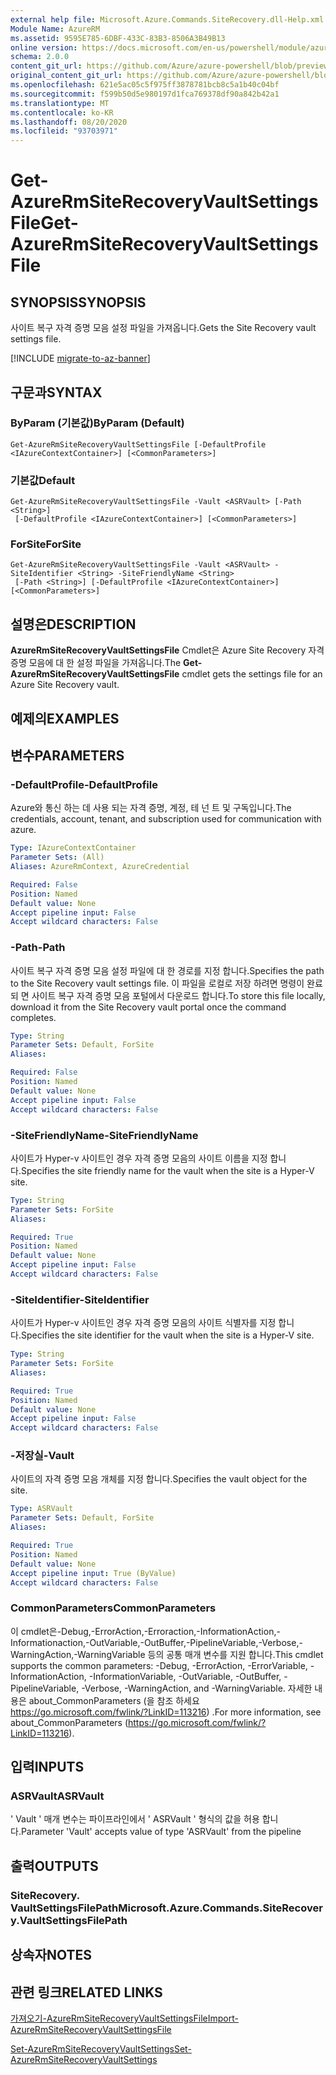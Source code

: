 ```yaml
---
external help file: Microsoft.Azure.Commands.SiteRecovery.dll-Help.xml
Module Name: AzureRM
ms.assetid: 9595E785-6DBF-433C-83B3-8506A3B49B13
online version: https://docs.microsoft.com/en-us/powershell/module/azurerm.siterecovery/get-azurermsiterecoveryvaultsettingsfile
schema: 2.0.0
content_git_url: https://github.com/Azure/azure-powershell/blob/preview/src/ResourceManager/SiteRecovery/Commands.SiteRecovery/help/Get-AzureRmSiteRecoveryVaultSettingsFile.md
original_content_git_url: https://github.com/Azure/azure-powershell/blob/preview/src/ResourceManager/SiteRecovery/Commands.SiteRecovery/help/Get-AzureRmSiteRecoveryVaultSettingsFile.md
ms.openlocfilehash: 621e5ac05c5f975ff3878781bcb8c5a1b40c04bf
ms.sourcegitcommit: f599b50d5e980197d1fca769378df90a842b42a1
ms.translationtype: MT
ms.contentlocale: ko-KR
ms.lasthandoff: 08/20/2020
ms.locfileid: "93703971"
---
```

# <span data-ttu-id="d54c7-101">Get-AzureRmSiteRecoveryVaultSettingsFile</span><span class="sxs-lookup"><span data-stu-id="d54c7-101">Get-AzureRmSiteRecoveryVaultSettingsFile</span></span>

## <span data-ttu-id="d54c7-102">SYNOPSIS</span><span class="sxs-lookup"><span data-stu-id="d54c7-102">SYNOPSIS</span></span>
<span data-ttu-id="d54c7-103">사이트 복구 자격 증명 모음 설정 파일을 가져옵니다.</span><span class="sxs-lookup"><span data-stu-id="d54c7-103">Gets the Site Recovery vault settings file.</span></span>

[!INCLUDE [migrate-to-az-banner](../../includes/migrate-to-az-banner.md)]

## <span data-ttu-id="d54c7-104">구문과</span><span class="sxs-lookup"><span data-stu-id="d54c7-104">SYNTAX</span></span>

### <span data-ttu-id="d54c7-105">ByParam (기본값)</span><span class="sxs-lookup"><span data-stu-id="d54c7-105">ByParam (Default)</span></span>
```
Get-AzureRmSiteRecoveryVaultSettingsFile [-DefaultProfile <IAzureContextContainer>] [<CommonParameters>]
```

### <span data-ttu-id="d54c7-106">기본값</span><span class="sxs-lookup"><span data-stu-id="d54c7-106">Default</span></span>
```
Get-AzureRmSiteRecoveryVaultSettingsFile -Vault <ASRVault> [-Path <String>]
 [-DefaultProfile <IAzureContextContainer>] [<CommonParameters>]
```

### <span data-ttu-id="d54c7-107">ForSite</span><span class="sxs-lookup"><span data-stu-id="d54c7-107">ForSite</span></span>
```
Get-AzureRmSiteRecoveryVaultSettingsFile -Vault <ASRVault> -SiteIdentifier <String> -SiteFriendlyName <String>
 [-Path <String>] [-DefaultProfile <IAzureContextContainer>] [<CommonParameters>]
```

## <span data-ttu-id="d54c7-108">설명은</span><span class="sxs-lookup"><span data-stu-id="d54c7-108">DESCRIPTION</span></span>
<span data-ttu-id="d54c7-109">**AzureRmSiteRecoveryVaultSettingsFile** Cmdlet은 Azure Site Recovery 자격 증명 모음에 대 한 설정 파일을 가져옵니다.</span><span class="sxs-lookup"><span data-stu-id="d54c7-109">The **Get-AzureRmSiteRecoveryVaultSettingsFile** cmdlet gets the settings file for an Azure Site Recovery vault.</span></span>

## <span data-ttu-id="d54c7-110">예제의</span><span class="sxs-lookup"><span data-stu-id="d54c7-110">EXAMPLES</span></span>

## <span data-ttu-id="d54c7-111">변수</span><span class="sxs-lookup"><span data-stu-id="d54c7-111">PARAMETERS</span></span>

### <span data-ttu-id="d54c7-112">-DefaultProfile</span><span class="sxs-lookup"><span data-stu-id="d54c7-112">-DefaultProfile</span></span>
<span data-ttu-id="d54c7-113">Azure와 통신 하는 데 사용 되는 자격 증명, 계정, 테 넌 트 및 구독입니다.</span><span class="sxs-lookup"><span data-stu-id="d54c7-113">The credentials, account, tenant, and subscription used for communication with azure.</span></span>

```yaml
Type: IAzureContextContainer
Parameter Sets: (All)
Aliases: AzureRmContext, AzureCredential

Required: False
Position: Named
Default value: None
Accept pipeline input: False
Accept wildcard characters: False
```

### <span data-ttu-id="d54c7-114">-Path</span><span class="sxs-lookup"><span data-stu-id="d54c7-114">-Path</span></span>
<span data-ttu-id="d54c7-115">사이트 복구 자격 증명 모음 설정 파일에 대 한 경로를 지정 합니다.</span><span class="sxs-lookup"><span data-stu-id="d54c7-115">Specifies the path to the Site Recovery vault settings file.</span></span>
<span data-ttu-id="d54c7-116">이 파일을 로컬로 저장 하려면 명령이 완료 되 면 사이트 복구 자격 증명 모음 포털에서 다운로드 합니다.</span><span class="sxs-lookup"><span data-stu-id="d54c7-116">To store this file locally, download it from the Site Recovery vault portal once the command completes.</span></span>

```yaml
Type: String
Parameter Sets: Default, ForSite
Aliases: 

Required: False
Position: Named
Default value: None
Accept pipeline input: False
Accept wildcard characters: False
```

### <span data-ttu-id="d54c7-117">-SiteFriendlyName</span><span class="sxs-lookup"><span data-stu-id="d54c7-117">-SiteFriendlyName</span></span>
<span data-ttu-id="d54c7-118">사이트가 Hyper-v 사이트인 경우 자격 증명 모음의 사이트 이름을 지정 합니다.</span><span class="sxs-lookup"><span data-stu-id="d54c7-118">Specifies the site friendly name for the vault when the site is a Hyper-V site.</span></span>

```yaml
Type: String
Parameter Sets: ForSite
Aliases: 

Required: True
Position: Named
Default value: None
Accept pipeline input: False
Accept wildcard characters: False
```

### <span data-ttu-id="d54c7-119">-SiteIdentifier</span><span class="sxs-lookup"><span data-stu-id="d54c7-119">-SiteIdentifier</span></span>
<span data-ttu-id="d54c7-120">사이트가 Hyper-v 사이트인 경우 자격 증명 모음의 사이트 식별자를 지정 합니다.</span><span class="sxs-lookup"><span data-stu-id="d54c7-120">Specifies the site identifier for the vault when the site is a Hyper-V site.</span></span>

```yaml
Type: String
Parameter Sets: ForSite
Aliases: 

Required: True
Position: Named
Default value: None
Accept pipeline input: False
Accept wildcard characters: False
```

### <span data-ttu-id="d54c7-121">-저장실</span><span class="sxs-lookup"><span data-stu-id="d54c7-121">-Vault</span></span>
<span data-ttu-id="d54c7-122">사이트의 자격 증명 모음 개체를 지정 합니다.</span><span class="sxs-lookup"><span data-stu-id="d54c7-122">Specifies the vault object for the site.</span></span>

```yaml
Type: ASRVault
Parameter Sets: Default, ForSite
Aliases: 

Required: True
Position: Named
Default value: None
Accept pipeline input: True (ByValue)
Accept wildcard characters: False
```

### <span data-ttu-id="d54c7-123">CommonParameters</span><span class="sxs-lookup"><span data-stu-id="d54c7-123">CommonParameters</span></span>
<span data-ttu-id="d54c7-124">이 cmdlet은-Debug,-ErrorAction,-Erroraction,-InformationAction,-Informationaction,-OutVariable,-OutBuffer,-PipelineVariable,-Verbose,-WarningAction,-WarningVariable 등의 공통 매개 변수를 지원 합니다.</span><span class="sxs-lookup"><span data-stu-id="d54c7-124">This cmdlet supports the common parameters: -Debug, -ErrorAction, -ErrorVariable, -InformationAction, -InformationVariable, -OutVariable, -OutBuffer, -PipelineVariable, -Verbose, -WarningAction, and -WarningVariable.</span></span> <span data-ttu-id="d54c7-125">자세한 내용은 about_CommonParameters (을 참조 하세요 https://go.microsoft.com/fwlink/?LinkID=113216) .</span><span class="sxs-lookup"><span data-stu-id="d54c7-125">For more information, see about_CommonParameters (https://go.microsoft.com/fwlink/?LinkID=113216).</span></span>

## <span data-ttu-id="d54c7-126">입력</span><span class="sxs-lookup"><span data-stu-id="d54c7-126">INPUTS</span></span>

### <span data-ttu-id="d54c7-127">ASRVault</span><span class="sxs-lookup"><span data-stu-id="d54c7-127">ASRVault</span></span>
<span data-ttu-id="d54c7-128">' Vault ' 매개 변수는 파이프라인에서 ' ASRVault ' 형식의 값을 허용 합니다.</span><span class="sxs-lookup"><span data-stu-id="d54c7-128">Parameter 'Vault' accepts value of type 'ASRVault' from the pipeline</span></span>

## <span data-ttu-id="d54c7-129">출력</span><span class="sxs-lookup"><span data-stu-id="d54c7-129">OUTPUTS</span></span>

### <span data-ttu-id="d54c7-130">SiteRecovery. VaultSettingsFilePath</span><span class="sxs-lookup"><span data-stu-id="d54c7-130">Microsoft.Azure.Commands.SiteRecovery.VaultSettingsFilePath</span></span>

## <span data-ttu-id="d54c7-131">상속자</span><span class="sxs-lookup"><span data-stu-id="d54c7-131">NOTES</span></span>

## <span data-ttu-id="d54c7-132">관련 링크</span><span class="sxs-lookup"><span data-stu-id="d54c7-132">RELATED LINKS</span></span>

[<span data-ttu-id="d54c7-133">가져오기-AzureRmSiteRecoveryVaultSettingsFile</span><span class="sxs-lookup"><span data-stu-id="d54c7-133">Import-AzureRmSiteRecoveryVaultSettingsFile</span></span>](./Import-AzureRmSiteRecoveryVaultSettingsFile.md)

[<span data-ttu-id="d54c7-134">Set-AzureRmSiteRecoveryVaultSettings</span><span class="sxs-lookup"><span data-stu-id="d54c7-134">Set-AzureRmSiteRecoveryVaultSettings</span></span>](./Set-AzureRmSiteRecoveryVaultSettings.md)
